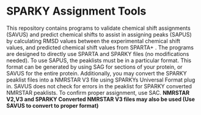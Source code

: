 # SPARKY Assignment Tools
This repository contains programs to validate chemical shift assignments (SAVUS) and predict chemical shifts to assist in assigning peaks (SAPUS) by calculating RMSD values between the experimental chemical shift values, and predicted chemical shift values from SPARTA+ . The programs are designed to directly use SPARTA and SPARKY files (no modifications needed). To use SAPUS, the peaklists must be in a particular format. This format can be generated by using SAG for sections of your protein, or SAVUS for the entire protein. Additionally, you may convert the SPARKY peaklist files into a NMRSTAR V3 file using SPARKYs Universal Format plug in. SAVUS does not check for errors in the peaklist for SPARKY converted NMRSTAR peaklists. To confirm proper assignment, use SAC.   **NMRSTAR V2,V3 and SPARKY Converted NMRSTAR V3 files may also be used (Use SAVUS to convert to proper format)**   
